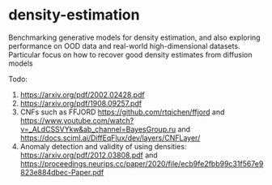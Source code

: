 # density-estimation
Benchmarking generative models for density estimation, and also exploring performance on OOD data and real-world high-dimensional datasets. Particular focus on how to recover good density estimates from diffusion models

Todo:
1. https://arxiv.org/pdf/2002.02428.pdf
2. https://arxiv.org/pdf/1908.09257.pdf
3. CNFs such as FFJORD https://github.com/rtqichen/ffjord and https://www.youtube.com/watch?v=_ALdCSSVYkw&ab_channel=BayesGroup.ru and https://docs.sciml.ai/DiffEqFlux/dev/layers/CNFLayer/
4. Anomaly detection and validity of using densities: https://arxiv.org/pdf/2012.03808.pdf and https://proceedings.neurips.cc/paper/2020/file/ecb9fe2fbb99c31f567e9823e884dbec-Paper.pdf
